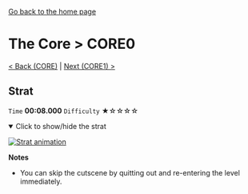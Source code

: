 [Go back to the home page](https://github.com/Doublevil/scbspeedrun)

# The Core > CORE0

[< Back (CORE)](https://github.com/Doublevil/scbspeedrun/blob/main/levels/CORE/CORE.md) | [Next (CORE1) >](https://github.com/Doublevil/scbspeedrun/blob/main/levels/CORE/CORE1.md)

## Strat

`Time` **00:08.000** `Difficulty` ★☆☆☆☆
<details open>
  <summary>Click to show/hide the strat</summary>

  [![Strat animation](https://github.com/Doublevil/scbspeedrun/blob/main/media/levels/CORE/CORE0_Strat.webp)](https://github.com/Doublevil/scbspeedrun/blob/main/media/levels/CORE/CORE0_Strat.mp4)

  **Notes**
  - You can skip the cutscene by quitting out and re-entering the level immediately.
</details>
